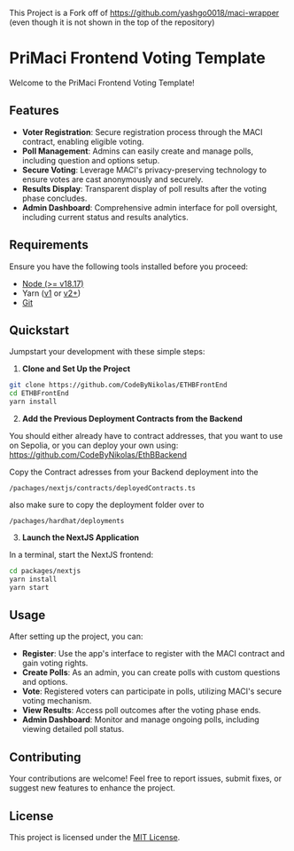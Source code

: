 This Project is a Fork off of https://github.com/yashgo0018/maci-wrapper
(even though it is not shown in the top of the repository)

# PriMaci Frontend Voting Template

Welcome to the PriMaci Frontend Voting Template!

## Features

-   **Voter Registration**: Secure registration process through the MACI contract, enabling eligible voting.
-   **Poll Management**: Admins can easily create and manage polls, including question and options setup.
-   **Secure Voting**: Leverage MACI's privacy-preserving technology to ensure votes are cast anonymously and securely.
-   **Results Display**: Transparent display of poll results after the voting phase concludes.
-   **Admin Dashboard**: Comprehensive admin interface for poll oversight, including current status and results analytics.

## Requirements

Ensure you have the following tools installed before you proceed:

-   [Node (>= v18.17)](https://nodejs.org/en/download/)
-   Yarn ([v1](https://classic.yarnpkg.com/en/docs/install/) or [v2+](https://yarnpkg.com/getting-started/install))
-   [Git](https://git-scm.com/downloads)

## Quickstart

Jumpstart your development with these simple steps:

1. **Clone and Set Up the Project**

```bash
git clone https://github.com/CodeByNikolas/ETHBFrontEnd
cd ETHBFrontEnd
yarn install
```

2. **Add the Previous Deployment Contracts from the Backend**

You should either already have to contract addresses, that you want to use on Sepolia, or you can deploy your own using: https://github.com/CodeByNikolas/EthBBackend

Copy the Contract adresses from your Backend deployment into the

```
/pachages/nextjs/contracts/deployedContracts.ts
```

also make sure to copy the deployment folder over to

```
/pachages/hardhat/deployments
```

3. **Launch the NextJS Application**

In a terminal, start the NextJS frontend:

```bash
cd packages/nextjs
yarn install
yarn start
```

## Usage

After setting up the project, you can:

-   **Register**: Use the app's interface to register with the MACI contract and gain voting rights.
-   **Create Polls**: As an admin, you can create polls with custom questions and options.
-   **Vote**: Registered voters can participate in polls, utilizing MACI's secure voting mechanism.
-   **View Results**: Access poll outcomes after the voting phase ends.
-   **Admin Dashboard**: Monitor and manage ongoing polls, including viewing detailed poll status.

## Contributing

Your contributions are welcome! Feel free to report issues, submit fixes, or suggest new features to enhance the project.

## License

This project is licensed under the [MIT License](LICENSE).
